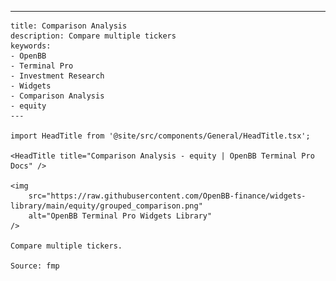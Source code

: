 ---
    title: Comparison Analysis
    description: Compare multiple tickers
    keywords:
    - OpenBB
    - Terminal Pro
    - Investment Research
    - Widgets
    - Comparison Analysis
    - equity
    ---

    import HeadTitle from '@site/src/components/General/HeadTitle.tsx';

    <HeadTitle title="Comparison Analysis - equity | OpenBB Terminal Pro Docs" />

    <img
        src="https://raw.githubusercontent.com/OpenBB-finance/widgets-library/main/equity/grouped_comparison.png"
        alt="OpenBB Terminal Pro Widgets Library"
    />

    Compare multiple tickers.

    Source: fmp
    
